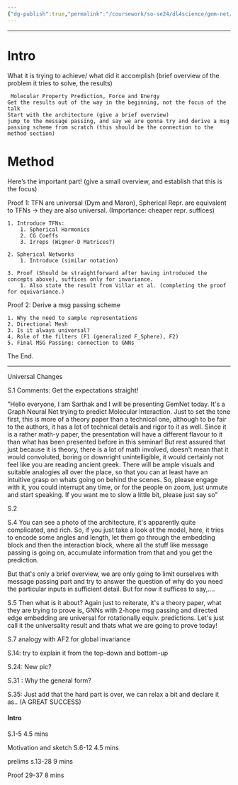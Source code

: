 ```yaml
---
{"dg-publish":true,"permalink":"/coursework/so-se24/dl4science/gem-net/structure-of-presentation/","noteIcon":""}
---
```


 ---
# Intro
What it is trying to achieve/ what did it accomplish (brief overview of the problem it tries to solve, the results) 
	
	 Molecular Property Prediction, Force and Energy
	Get the results out of the way in the beginning, not the focus of the talk
	Start with the architecture (give a brief overview)
	jump to the message passing, and say we are gonna try and derive a msg passing scheme from scratch (this should be the connection to the method section)

# Method

Here’s the important part! (give a small overview, and establish that this is the focus)

Proof 1: TFN are universal (Dym and Maron), Spherical Repr. are equivalent to TFNs -> they are also universal. (Importance: cheaper repr. suffices)


	1. Introduce TFNs:
		1. Spherical Harmonics
		2. CG Coeffs
		3. Irreps (Wigner-D Matrices?)
	
	2. Spherical Networks
		1. Introduce (similar notation)

	3. Proof (Should be straightforward after having introduced the concepts above), suffices only for invariance. 
		1. Also state the result from Villar et al. (completing the proof for equivariance.)



Proof 2: Derive a msg passing scheme

	1. Why the need to sample representations
	2. Directional Mesh
	3. Is it always universal? 
	4. Role of the filters (F1 (generalized F_Sphere), F2)
	5. Final MSG Passing: connection to GNNs 

The End. 



---
Universal Changes

S.1 
Comments: Get the expectations straight!

"Hello everyone, I am Sarthak and I will be presenting GemNet today. It's a Graph Neural Net trying to predict Molecular Interaction. Just to set the tone first, this is more of a theory paper than a technical one, although to be fair to the authors, it has a lot of technical details and rigor to it as well. Since it is a rather math-y paper, the presentation will have a different flavour to it than what has been presented before in this seminar!  But rest assured that just because it is theory, there is a lot of math involved, doesn't mean that it would convoluted, boring or downright unintelligible, it would certainly not feel like you are reading ancient greek. There will be ample visuals and suitable analogies all over the place, so that you can at least have an intuitive grasp on whats going on behind the scenes. So, please engage with it, you could interrupt any time, or for the people on zoom, just unmute and start speaking. If you want me to slow a little bit, please just say so"

S.2 

S.4 You can see a photo of the architecture, it's apparently quite complicated, and rich. So, if you just take a look at the model, here, it tries to encode some angles and length, let them go through the embedding block and then the interaction block, where all the stuff like message passing is going on, accumulate information from that and you get the prediction. 

But that's only a brief overview, we are only going to limit ourselves with message passing part and try to answer the question of why do you need the particular inputs in sufficient detail. But for now it suffices to say,....

S.5 Then what is it about? Again just to reiterate, it's a theory paper, what they are trying to prove is, GNNs with 2-hope msg passing and directed edge embedding are universal for rotationally equiv. predictions. Let's just call it the universality result and thats what we are going to prove today!






S.7 analogy with AF2 for global invariance



S.14: try to explain it from the top-down and bottom-up


S.24: New pic? 

S.31 : Why the general form? 

S.35: Just add that the hard part is over, we can relax a bit and declare it as.. (A GREAT SUCCESS)



#### Intro 
S.1-5 4.5 mins

Motivation and sketch
S.6-12 4.5 mins

prelims
s.13-28 9 mins

Proof
29-37 8 mins

